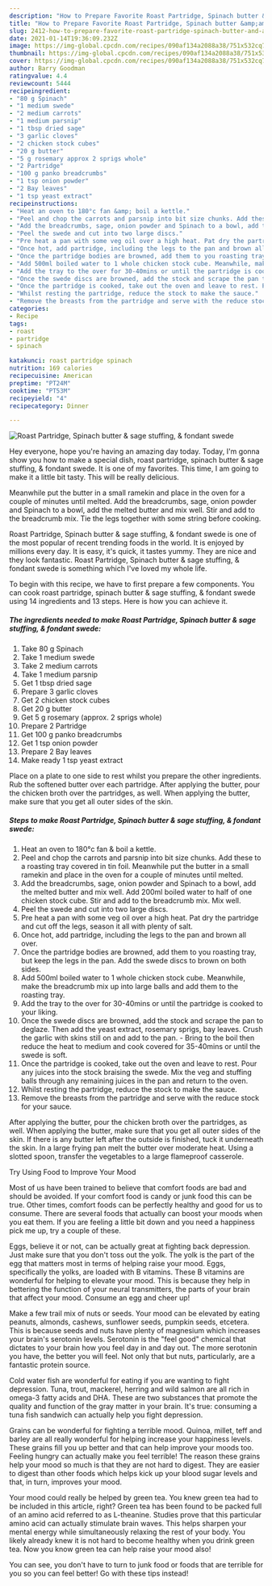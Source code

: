 ```yaml
---
description: "How to Prepare Favorite Roast Partridge, Spinach butter &amp;amp; sage stuffing, &amp;amp; fondant swede"
title: "How to Prepare Favorite Roast Partridge, Spinach butter &amp;amp; sage stuffing, &amp;amp; fondant swede"
slug: 2412-how-to-prepare-favorite-roast-partridge-spinach-butter-and-amp-sage-stuffing-and-amp-fondant-swede
date: 2021-01-14T19:36:09.232Z
image: https://img-global.cpcdn.com/recipes/090af134a2088a38/751x532cq70/roast-partridge-spinach-butter-sage-stuffing-fondant-swede-recipe-main-photo.jpg
thumbnail: https://img-global.cpcdn.com/recipes/090af134a2088a38/751x532cq70/roast-partridge-spinach-butter-sage-stuffing-fondant-swede-recipe-main-photo.jpg
cover: https://img-global.cpcdn.com/recipes/090af134a2088a38/751x532cq70/roast-partridge-spinach-butter-sage-stuffing-fondant-swede-recipe-main-photo.jpg
author: Barry Goodman
ratingvalue: 4.4
reviewcount: 5444
recipeingredient:
- "80 g Spinach"
- "1 medium swede"
- "2 medium carrots"
- "1 medium parsnip"
- "1 tbsp dried sage"
- "3 garlic cloves"
- "2 chicken stock cubes"
- "20 g butter"
- "5 g rosemary approx 2 sprigs whole"
- "2 Partridge"
- "100 g panko breadcrumbs"
- "1 tsp onion powder"
- "2 Bay leaves"
- "1 tsp yeast extract"
recipeinstructions:
- "Heat an oven to 180°c fan &amp; boil a kettle."
- "Peel and chop the carrots and parsnip into bit size chunks. Add these to a roasting tray covered in tin foil. Meanwhile put the butter in a small ramekin and place in the oven for a couple of minutes until melted."
- "Add the breadcrumbs, sage, onion powder and Spinach to a bowl, add the melted butter and mix well. Add 200ml boiled water to half of one chicken stock cube. Stir and add to the breadcrumb mix. Mix well."
- "Peel the swede and cut into two large discs."
- "Pre heat a pan with some veg oil over a high heat. Pat dry the partridge and cut off the legs, season it all with plenty of salt."
- "Once hot, add partridge, including the legs to the pan and brown all over."
- "Once the partridge bodies are browned, add them to you roasting tray, but keep the legs in the pan. Add the swede discs to brown on both sides."
- "Add 500ml boiled water to 1 whole chicken stock cube. Meanwhile, make the breadcrumb mix up into large balls and add them to the roasting tray."
- "Add the tray to the over for 30-40mins or until the partridge is cooked to your liking."
- "Once the swede discs are browned, add the stock and scrape the pan to deglaze. Then add the yeast extract, rosemary sprigs, bay leaves. Crush the garlic with skins still on and add to the pan. Bring to the boil then reduce the heat to medium and cook covered for 35-40mins or until the swede is soft."
- "Once the partridge is cooked, take out the oven and leave to rest. Pour any juices into the stock braising the swede. Mix the veg and stuffing balls through any remaining juices in the pan and return to the oven."
- "Whilst resting the partridge, reduce the stock to make the sauce."
- "Remove the breasts from the partridge and serve with the reduce stock for your sauce."
categories:
- Recipe
tags:
- roast
- partridge
- spinach

katakunci: roast partridge spinach 
nutrition: 169 calories
recipecuisine: American
preptime: "PT24M"
cooktime: "PT53M"
recipeyield: "4"
recipecategory: Dinner

---
```



![Roast Partridge, Spinach butter &amp; sage stuffing, &amp; fondant swede](https://img-global.cpcdn.com/recipes/090af134a2088a38/751x532cq70/roast-partridge-spinach-butter-sage-stuffing-fondant-swede-recipe-main-photo.jpg)

Hey everyone, hope you're having an amazing day today. Today, I'm gonna show you how to make a special dish, roast partridge, spinach butter &amp; sage stuffing, &amp; fondant swede. It is one of my favorites. This time, I am going to make it a little bit tasty. This will be really delicious.

Meanwhile put the butter in a small ramekin and place in the oven for a couple of minutes until melted. Add the breadcrumbs, sage, onion powder and Spinach to a bowl, add the melted butter and mix well. Stir and add to the breadcrumb mix. Tie the legs together with some string before cooking.

Roast Partridge, Spinach butter &amp; sage stuffing, &amp; fondant swede is one of the most popular of recent trending foods in the world. It is enjoyed by millions every day. It is easy, it's quick, it tastes yummy. They are nice and they look fantastic. Roast Partridge, Spinach butter &amp; sage stuffing, &amp; fondant swede is something which I've loved my whole life.


To begin with this recipe, we have to first prepare a few components. You can cook roast partridge, spinach butter &amp; sage stuffing, &amp; fondant swede using 14 ingredients and 13 steps. Here is how you can achieve it.

<!--inarticleads1-->

##### The ingredients needed to make Roast Partridge, Spinach butter &amp; sage stuffing, &amp; fondant swede:

1. Take 80 g Spinach
1. Take 1 medium swede
1. Take 2 medium carrots
1. Take 1 medium parsnip
1. Get 1 tbsp dried sage
1. Prepare 3 garlic cloves
1. Get 2 chicken stock cubes
1. Get 20 g butter
1. Get 5 g rosemary (approx. 2 sprigs whole)
1. Prepare 2 Partridge
1. Get 100 g panko breadcrumbs
1. Get 1 tsp onion powder
1. Prepare 2 Bay leaves
1. Make ready 1 tsp yeast extract


Place on a plate to one side to rest whilst you prepare the other ingredients. Rub the softened butter over each partridge. After applying the butter, pour the chicken broth over the partridges, as well. When applying the butter, make sure that you get all outer sides of the skin. 

<!--inarticleads2-->

##### Steps to make Roast Partridge, Spinach butter &amp; sage stuffing, &amp; fondant swede:

1. Heat an oven to 180°c fan &amp; boil a kettle.
1. Peel and chop the carrots and parsnip into bit size chunks. Add these to a roasting tray covered in tin foil. Meanwhile put the butter in a small ramekin and place in the oven for a couple of minutes until melted.
1. Add the breadcrumbs, sage, onion powder and Spinach to a bowl, add the melted butter and mix well. Add 200ml boiled water to half of one chicken stock cube. Stir and add to the breadcrumb mix. Mix well.
1. Peel the swede and cut into two large discs.
1. Pre heat a pan with some veg oil over a high heat. Pat dry the partridge and cut off the legs, season it all with plenty of salt.
1. Once hot, add partridge, including the legs to the pan and brown all over.
1. Once the partridge bodies are browned, add them to you roasting tray, but keep the legs in the pan. Add the swede discs to brown on both sides.
1. Add 500ml boiled water to 1 whole chicken stock cube. Meanwhile, make the breadcrumb mix up into large balls and add them to the roasting tray.
1. Add the tray to the over for 30-40mins or until the partridge is cooked to your liking.
1. Once the swede discs are browned, add the stock and scrape the pan to deglaze. Then add the yeast extract, rosemary sprigs, bay leaves. Crush the garlic with skins still on and add to the pan. - Bring to the boil then reduce the heat to medium and cook covered for 35-40mins or until the swede is soft.
1. Once the partridge is cooked, take out the oven and leave to rest. Pour any juices into the stock braising the swede. Mix the veg and stuffing balls through any remaining juices in the pan and return to the oven.
1. Whilst resting the partridge, reduce the stock to make the sauce.
1. Remove the breasts from the partridge and serve with the reduce stock for your sauce.


After applying the butter, pour the chicken broth over the partridges, as well. When applying the butter, make sure that you get all outer sides of the skin. If there is any butter left after the outside is finished, tuck it underneath the skin. In a large frying pan melt the butter over moderate heat. Using a slotted spoon, transfer the vegetables to a large flameproof casserole. 

Try Using Food to Improve Your Mood


Most of us have been trained to believe that comfort foods are bad and should be avoided. If your comfort food is candy or junk food this can be true. Other times, comfort foods can be perfectly healthy and good for us to consume. There are several foods that actually can boost your moods when you eat them. If you are feeling a little bit down and you need a happiness pick me up, try a couple of these.

Eggs, believe it or not, can be actually great at fighting back depression. Just make sure that you don't toss out the yolk. The yolk is the part of the egg that matters most in terms of helping raise your mood. Eggs, specifically the yolks, are loaded with B vitamins. These B vitamins are wonderful for helping to elevate your mood. This is because they help in bettering the function of your neural transmitters, the parts of your brain that affect your mood. Consume an egg and cheer up!

Make a few trail mix of nuts or seeds. Your mood can be elevated by eating peanuts, almonds, cashews, sunflower seeds, pumpkin seeds, etcetera. This is because seeds and nuts have plenty of magnesium which increases your brain's serotonin levels. Serotonin is the "feel good" chemical that dictates to your brain how you feel day in and day out. The more serotonin you have, the better you will feel. Not only that but nuts, particularly, are a fantastic protein source.

Cold water fish are wonderful for eating if you are wanting to fight depression. Tuna, trout, mackerel, herring and wild salmon are all rich in omega-3 fatty acids and DHA. These are two substances that promote the quality and function of the gray matter in your brain. It's true: consuming a tuna fish sandwich can actually help you fight depression. 

Grains can be wonderful for fighting a terrible mood. Quinoa, millet, teff and barley are all really wonderful for helping increase your happiness levels. These grains fill you up better and that can help improve your moods too. Feeling hungry can actually make you feel terrible! The reason these grains help your mood so much is that they are not hard to digest. They are easier to digest than other foods which helps kick up your blood sugar levels and that, in turn, improves your mood.

Your mood could really be helped by green tea. You knew green tea had to be included in this article, right? Green tea has been found to be packed full of an amino acid referred to as L-theanine. Studies prove that this particular amino acid can actually stimulate brain waves. This helps sharpen your mental energy while simultaneously relaxing the rest of your body. You likely already knew it is not hard to become healthy when you drink green tea. Now you know green tea can help raise your mood also!

You can see, you don't have to turn to junk food or foods that are terrible for you so you can feel better! Go  with  these tips  instead!


